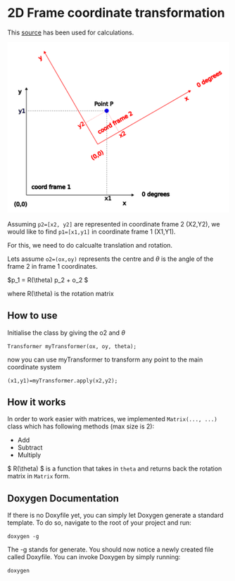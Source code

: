 # 2D Frame coordinate transformation

This [source](http://motion.cs.illinois.edu/RoboticSystems/CoordinateTransformations.html) has been used for calculations.

![coordinates image](coordinates.png)

Assuming `p2=[x2, y2]` are represented in coordinate frame 2 (X2,Y2), we would like to find `p1=[x1,y1]` in coordinate frame 1 (X1,Y1).

For this, we need to do calcualte translation and rotation.

Lets assume `o2=(ox,oy)` represents the centre and $\theta$ is the angle of the frame 2 in frame 1 coordinates.

$p_1 = R(\theta) p_2 + o_2 $

where R(\theta) is the rotation matrix

## How to use

Initialise the class by giving the o2 and $\theta$ 

```
Transformer myTransformer(ox, oy, theta);
```

now you can use myTransformer to transform any point to the main coordinate system

```
(x1,y1)=myTransformer.apply(x2,y2);
```

## How it works

In order to work easier with matrices, we implemented `Matrix(..., ...)` class which has following methods (max size is 2):

* Add
* Subtract
* Multiply

$ R(\theta) $ is a function that takes in `theta` and returns back the rotation matrix in `Matrix` form.


## Doxygen Documentation

If there is no Doxyfile yet, you can simply let Doxygen generate a standard template. To do so, navigate to the root of your project and run:

```
doxygen -g
```

The -g stands for generate. You should now notice a newly created file called Doxyfile. You can invoke Doxygen by simply running:
```
doxygen
```